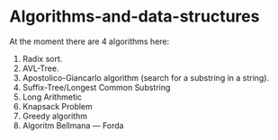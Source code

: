 # Algorithms-and-data-structures
At the moment there are 4 algorithms here:
1) Radix sort.
2) AVL-Tree.
3) Apostolico-Giancarlo algorithm (search for a substring in a string).
4) Suffix-Tree/Longest Common Substring
5) Long Arithmetic
6) Knapsack Problem
7) Greedy algorithm
8) Algoritm Bellmana — Forda
